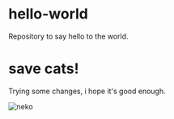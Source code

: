 # hello-world
Repository to say hello to the world.

# save cats!
Trying some changes, i hope it's good enough.

![neko](https://cloud.githubusercontent.com/assets/12444083/7640678/de8f976a-faae-11e4-9011-b411422b8a39.png)
